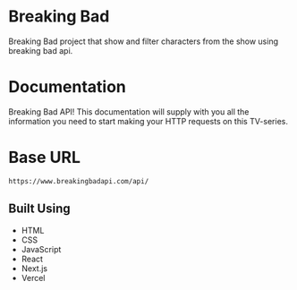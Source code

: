# Breaking Bad 

Breaking Bad project that show and filter characters from the show using breaking bad api.

# Documentation
Breaking Bad API! This documentation will supply with you all the information you need to start making your HTTP requests on this TV-series.

# Base URL
` https://www.breakingbadapi.com/api/ `

## Built Using

-   HTML
-   CSS
-   JavaScript
-   React
-   Next.js
-   Vercel
